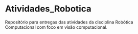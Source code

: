 # Atividades_Robotica
Repositório para entregas das atividades da disciplina Robótica Computacional com foco em visão computacional.
